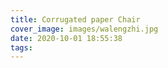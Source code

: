 ```yaml
---
title: Corrugated paper Chair
cover_image: images/walengzhi.jpg
date: 2020-10-01 18:55:38
tags:
---
```


<p style="text-align: center;">
<img alt="" src="https://s2.loli.net/2022/01/16/BLylQ7kup1oqNIM.jpg" /></p>

<p style="text-align: center;">
<img alt="" src="https://s2.loli.net/2022/01/16/tsVqWpAfNRiUmbz.jpg"/></p>

<p style="text-align: center;">
<img alt="" src="https://s2.loli.net/2022/01/16/dn7U6s3D1IReLAw.jpg" /></p>











